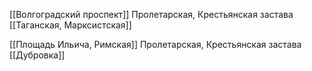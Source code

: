 [[Волгоградский проспект]]
Пролетарская, Крестьянская застава
[[Таганская, Марксистская]]

[[Площадь Ильича, Римская]]
Пролетарская, Крестьянская застава
[[Дубровка]]
